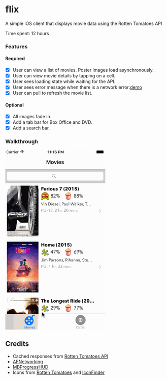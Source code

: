 # flix
A simple iOS client that displays movie data using the Rotten Tomatoes API

Time spent: 12 hours

### Features

#### Required

- [x] User can view a list of movies. Poster images load asynchronously.
- [x] User can view movie details by tapping on a cell.
- [x] User sees loading state while waiting for the API.
- [x] User sees error message when there is a network error:[demo](https://raw.githubusercontent.com/kennethpu/flix/master/res/network_error.png)
- [x] User can pull to refresh the movie list.

#### Optional

- [x] All images fade in.
- [x] Add a tab bar for Box Office and DVD.
- [x] Add a search bar.

### Walkthrough
![Video Walkthrough](/res/flix_demo.gif)

Credits
---------
* Cached responses from [Rotten Tomatoes API](http://developer.rottentomatoes.com/docs/read/JSON)
* [AFNetworking](https://github.com/AFNetworking/AFNetworking)
* [MBProgressHUD](https://github.com/matej/MBProgressHUD)
* Icons from [Rotten Tomatoes](http://www.rottentomatoes.com/) and [IconFinder](https://www.iconfinder.com/)
